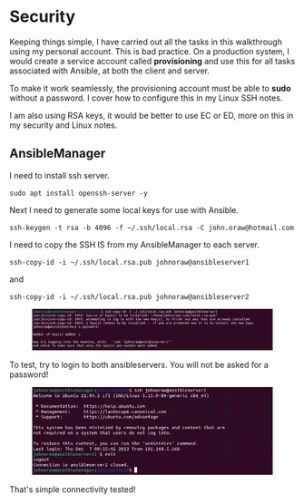 # Security

Keeping things simple, I have carried out all the tasks in this walkthrough using my personal account. This is bad practice. On a production system, I would create a service account called **provisioning** and use this for all tasks associated with Ansible, at both the client and server.

To make it work seamlessly, the provisioning account must be able to **sudo** without a password. I cover how to configure this in my Linux SSH notes.

I am also using RSA keys, it would be better to use EC or ED, more on this in my security and Linux notes.&#x20;

## AnsibleManager

I need to install ssh server.&#x20;

```
sudo apt install openssh-server -y
```

Next I need to generate some local keys for use with Ansible.

```
ssh-keygen -t rsa -b 4096 -f ~/.ssh/local.rsa -C john.oraw@hotmail.com
```

I need to copy the SSH IS from my AnsibleManager to each server.

```
ssh-copy-id -i ~/.ssh/local.rsa.pub johnoraw@ansibleserver1
```

and

```
ssh-copy-id -i ~/.ssh/local.rsa.pub johnoraw@ansibleserver2
```

<figure><img src=".gitbook/assets/image.png" alt=""><figcaption></figcaption></figure>

To test, try to login to both ansibleservers. You will not be asked for a password!

<figure><img src=".gitbook/assets/image (1).png" alt=""><figcaption></figcaption></figure>

That's simple connectivity tested!
